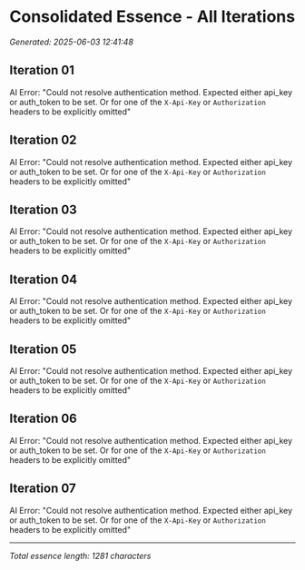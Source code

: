 # Consolidated Essence - All Iterations

*Generated: 2025-06-03 12:41:48*


## Iteration 01

AI Error: "Could not resolve authentication method. Expected either api_key or auth_token to be set. Or for one of the `X-Api-Key` or `Authorization` headers to be explicitly omitted"

## Iteration 02

AI Error: "Could not resolve authentication method. Expected either api_key or auth_token to be set. Or for one of the `X-Api-Key` or `Authorization` headers to be explicitly omitted"

## Iteration 03

AI Error: "Could not resolve authentication method. Expected either api_key or auth_token to be set. Or for one of the `X-Api-Key` or `Authorization` headers to be explicitly omitted"

## Iteration 04

AI Error: "Could not resolve authentication method. Expected either api_key or auth_token to be set. Or for one of the `X-Api-Key` or `Authorization` headers to be explicitly omitted"

## Iteration 05

AI Error: "Could not resolve authentication method. Expected either api_key or auth_token to be set. Or for one of the `X-Api-Key` or `Authorization` headers to be explicitly omitted"

## Iteration 06

AI Error: "Could not resolve authentication method. Expected either api_key or auth_token to be set. Or for one of the `X-Api-Key` or `Authorization` headers to be explicitly omitted"

## Iteration 07

AI Error: "Could not resolve authentication method. Expected either api_key or auth_token to be set. Or for one of the `X-Api-Key` or `Authorization` headers to be explicitly omitted"

---
*Total essence length: 1281 characters*